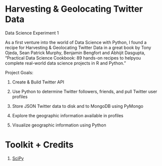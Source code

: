 # Harvesting & Geolocating Twitter Data 

Data Science Experiment 1

As a first venture into the world of Data Science with Python, I found
a recipe for Harvesting & Geolocating Twitter Data in a great book by
Tony Ojeda, Sean Patrick Murphy, Benjamin Bengfort and Abhijit
Dasgupta, “Practical Data Science Cookbook: 89 hands-on recipes to
helpyou complete real-world data science projects in R and Python.”

Project Goals:

1) Create & Build Twitter API 


2) Use Python to determine Twitter followers, friends, and pull Twitter user profiles 


3) Store JSON Twitter data to disk and to MongoDB using PyMongo


4) Explore the geographic information available in profiles 


5) Visualize geographic information using Python 


# Toolkit + Credits 

1. [SciPy](<#http://wwww.scipy.org/>)
